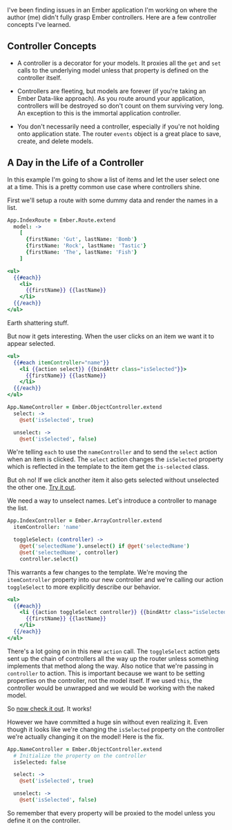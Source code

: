 I've been finding issues in an Ember application I'm working on where the author
(me) didn't fully grasp Ember controllers. Here are a few controller concepts
I've learned.

Controller Concepts
-------------------

* A controller is a decorator for your models. It proxies all
  the `get` and `set` calls to the underlying model unless that property is
  defined on the controller itself.

* Controllers are fleeting, but models are forever (if you're taking an Ember
  Data-like approach). As you route around your application, controllers will be
  destroyed so don't count on them surviving very long. An exception to this is
  the immortal application controller.

* You don't necessarily need a controller, especially if you're not holding onto
  application state. The router `events` object is a great place to save,
  create, and delete models.

A Day in the Life of a Controller
---------------------------------

In this example I'm going to show a list of items and let the user select one at
a time. This is a pretty common use case where controllers shine.

First we'll setup a route with some dummy data and render the names in a list.

```coffee
App.IndexRoute = Ember.Route.extend
  model: ->
    [
      {firstName: 'Gut', lastName: 'Bomb'}
      {firstName: 'Rock', lastName: 'Tastic'}
      {firstName: 'The', lastName: 'Fish'}
    ]
```

```handlebars
<ul>
  {{#each}}
    <li>
      {{firstName}} {{lastName}}
    </li>
  {{/each}}
</ul>
```

Earth shattering stuff.

But now it gets interesting. When the user clicks on an item we want it to appear
selected.

```handlebars
<ul>
  {{#each itemController="name"}}
    <li {{action select}} {{bindAttr class="isSelected"}}>
      {{firstName}} {{lastName}}
    </li>
  {{/each}}
</ul>
```

```coffee
App.NameController = Ember.ObjectController.extend
  select: ->
    @set('isSelected', true)

  unselect: ->
    @set('isSelected', false)
```

We're telling `each` to use the `nameController` and to send the `select` action
when an item is clicked.  The `select` action changes the `isSelected` property
which is reflected in the template to the item get the `is-selected` class.

But oh no! If we click another item it also gets selected without unselected the
other one. [Try it out](http://jsbin.com/ikusok/3).

We need a way to unselect names. Let's introduce a controller to manage the
list.

```coffee
App.IndexController = Ember.ArrayController.extend
  itemController: 'name'

  toggleSelect: (controller) ->
    @get('selectedName').unselect() if @get('selectedName')
    @set('selectedName', controller)
    controller.select()
```

This warrants a few changes to the template. We're moving the `itemController`
property into our new controller and we're calling our action `toggleSelect` to
more explicitly describe our behavior.

```handlebars
<ul>
  {{#each}}
    <li {{action toggleSelect controller}} {{bindAttr class="isSelected"}}>
      {{firstName}} {{lastName}}
    </li>
  {{/each}}
</ul>
```

There's a lot going on in this new `action` call. The `toggleSelect` action gets
sent up the chain of controllers all the way up the router unless something
implements that method along the way. Also notice that we're passing in
`controller` to action. This is important because we want to be setting properties on
the controller, not the model itself. If we used `this`, the controller would be
unwrapped and we would be working with the naked model.

So [now check it out](http://jsbin.com/ucanam/255). It works!

However we have committed a huge sin without even realizing it. Even though it looks
like we're changing the `isSelected` property on the controller we're actually
changing it on the model! Here is the fix.

```coffee
App.NameController = Ember.ObjectController.extend
  # Initialize the property on the controller
  isSelected: false

  select: ->
    @set('isSelected', true)

  unselect: ->
    @set('isSelected', false)
```

So remember that every property will be proxied to the model unless you define
it on the controller.

